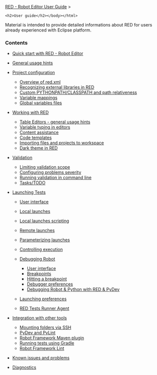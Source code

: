 <html>
<head>
<link href="PLUGINS_ROOT/org.robotframework.ide.eclipse.main.plugin.doc.user/help/style.css" rel="stylesheet" type="text/css"/>
</head>
<body>
<a href="RED/../../../help/index.html">RED - Robot Editor User Guide</a> &gt; 

	<h2>User guide</h2></body></html>

Material is intended to provide detailed informations about RED for users already experienced with 	Eclipse platform.	

### Contents

*   [Quick start with RED - Robot Editor](RED/../../../help/user_guide/quick_start.md)
*   [General usage hints](RED/../../../help/user_guide/general.md)
*   [Project configuration](RED/../../../help/user_guide/project_config.md)
    
    *   [Overview of red.xml](RED/../../../help/user_guide/project_config/red_xml_overview.md)
    *   [Recognizing external libraries in RED](RED/../../../help/user_guide/project_config/libraries.md)
    *   [Custom PYTHONPATH/CLASSPATH and path relativeness](RED/../../../help/user_guide/project_config/custom_paths.md)
    *   [Variable mappings](RED/../../../help/user_guide/project_config/variable_mapping.md)
    *   [Global variables files](RED/../../../help/user_guide/project_config/variable_files.md)
    
    
    
*   [Working with RED](RED/../../../help/user_guide/working_with_RED.md)
    
    *   [Table Editors - general usage hints](RED/../../../help/user_guide/working_with_RED/table_general.md)
    *   [Variable typing in editors](RED/../../../help/user_guide/working_with_RED/variable_typing.md)
    *   [Content assistance](RED/../../../help/user_guide/working_with_RED/content_assist.md)
    *   [Code templates](RED/../../../help/user_guide/working_with_RED/code_templates.md)
    *   [Importing files and projects to workspace](RED/../../../help/user_guide/working_with_RED/importing.md)
    *   [Dark theme in RED](RED/../../../help/user_guide/working_with_RED/dark_theme.md)
    
    
    
*   [Validation](RED/../../../help/user_guide/validation.md)
    
    *   [Limiting validation scope](RED/../../../help/user_guide/validation/scope.md)
    *   [Configuring problems severity](RED/../../../help/user_guide/validation/validation_preferences.md)
    *   [Running validation in command line](RED/../../../help/user_guide/validation/headless.md)
    *   [Tasks/TODO](RED/../../../help/user_guide/validation/tasks.md)
    
    
    
*   [Launching Tests](RED/../../../help/user_guide/launching.md)
    
    *   [User interface](RED/../../../help/user_guide/launching/ui_elements.md)
    *   [Local launches](RED/../../../help/user_guide/launching/local_launch.md)
    *   [Local launches scripting](RED/../../../help/user_guide/launching/local_launch_scripting.md)
    *   [Remote launches](RED/../../../help/user_guide/launching/remote_launch.md)
    *   [Parameterizing launches](RED/../../../help/user_guide/launching/string_substitution.md)
    *   [Controlling execution](RED/../../../help/user_guide/launching/exec_control.md)
    *   [Debugging Robot](RED/../../../help/user_guide/launching/debug.md)
        
        *   [User interface](RED/../../../help/user_guide/launching/debug/ui_elements.md)
        *   [Breakpoints](RED/../../../help/user_guide/launching/debug/breakpoints.md)
        *   [Hitting a breakpoint](RED/../../../help/user_guide/launching/debug/hitting_a_breakpoint.md)
        *   [Debugger preferences](RED/../../../help/user_guide/launching/debug/preferences.md)
        *   [Debugging Robot &amp; Python with RED &amp; PyDev](RED/../../../help/user_guide/launching/debug/robot_python_debug.md)
        
        
        
    *   [Launching preferences](RED/../../../help/user_guide/launching/launch_prefs.md)
    *   [RED Tests Runner Agent](RED/../../../help/user_guide/launching/red_agent.md)
    
    
    
*   [Integration with other tools](RED/../../../help/user_guide/tools_integration.md)
    
    *   [Mounting folders via SSH](RED/../../../help/user_guide/tools_integration/virtual_folders.md)
    *   [PyDev and PyLint](RED/../../../help/user_guide/tools_integration/red_pylint.md)
    *   [Robot Framework Maven plugin](RED/../../../help/user_guide/tools_integration/maven.md)
    *   [Running tests using Gradle](RED/../../../help/user_guide/tools_integration/gradle.md)
    *   [Robot Framework Lint](RED/../../../help/user_guide/tools_integration/rflint.md)
    
    
    
*   [Known issues and problems](RED/../../../help/user_guide/known_issues.md)
*   [Diagnostics](RED/../../../help/user_guide/diagnostics.md)
